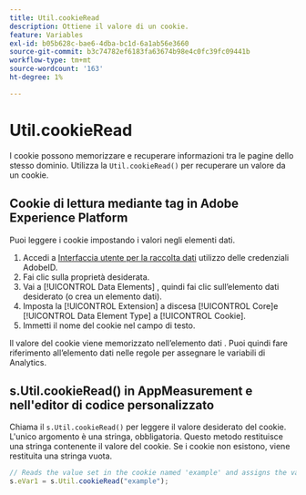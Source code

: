 ```yaml
---
title: Util.cookieRead
description: Ottiene il valore di un cookie.
feature: Variables
exl-id: b05b628c-bae6-4dba-bc1d-6a1ab56e3660
source-git-commit: b3c74782ef6183fa63674b98e4c0fc39fc09441b
workflow-type: tm+mt
source-wordcount: '163'
ht-degree: 1%

---
```


# Util.cookieRead

I cookie possono memorizzare e recuperare informazioni tra le pagine dello stesso dominio. Utilizza la `Util.cookieRead()` per recuperare un valore da un cookie.

## Cookie di lettura mediante tag in Adobe Experience Platform

Puoi leggere i cookie impostando i valori negli elementi dati.

1. Accedi a [Interfaccia utente per la raccolta dati](https://experience.adobe.com/data-collection) utilizzo delle credenziali AdobeID.
2. Fai clic sulla proprietà desiderata.
3. Vai a [!UICONTROL Data Elements] , quindi fai clic sull’elemento dati desiderato (o crea un elemento dati).
4. Imposta la [!UICONTROL Extension] a discesa [!UICONTROL Core]e [!UICONTROL Data Element Type] a [!UICONTROL Cookie].
5. Immetti il nome del cookie nel campo di testo.

Il valore del cookie viene memorizzato nell’elemento dati . Puoi quindi fare riferimento all’elemento dati nelle regole per assegnare le variabili di Analytics.

## s.Util.cookieRead() in AppMeasurement e nell&#39;editor di codice personalizzato

Chiama il `s.Util.cookieRead()` per leggere il valore desiderato del cookie. L&#39;unico argomento è una stringa, obbligatoria. Questo metodo restituisce una stringa contenente il valore del cookie. Se i cookie non esistono, viene restituita una stringa vuota.

```js
// Reads the value set in the cookie named 'example' and assigns the value to eVar1
s.eVar1 = s.Util.cookieRead("example");
```
